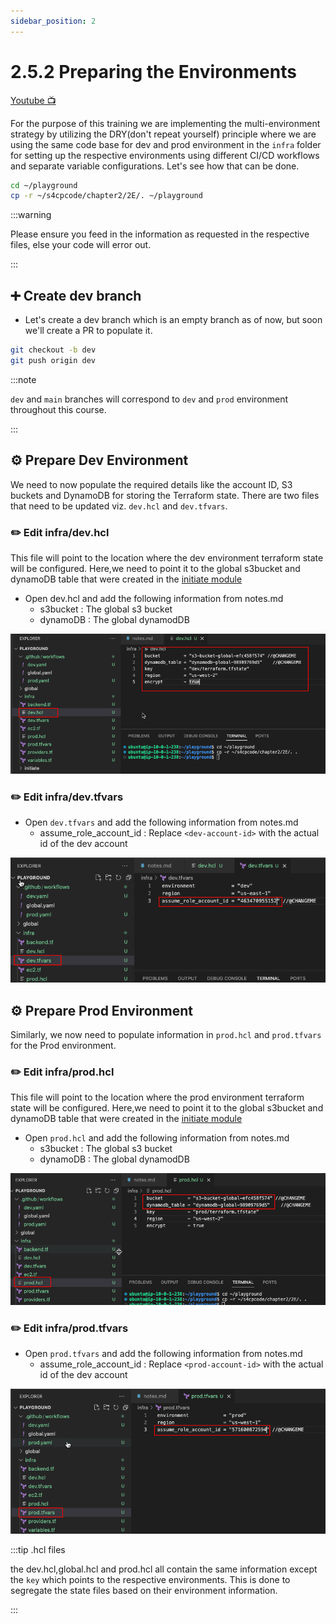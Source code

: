 ```yaml
---
sidebar_position: 2
---
```


# 2.5.2 Preparing the Environments

[Youtube 📺](https://www.youtube.com/watch?v=Am9417a87zU&t=2869s)

For the purpose of this training we are implementing the multi-environment strategy by utilizing the DRY(don't repeat yourself) principle where we are using the same code base for dev and prod environment in the `infra` folder for setting up the respective environments using different CI/CD workflows and separate variable configurations. Let's see how that can be done.

```bash
cd ~/playground
cp -r ~/s4cpcode/chapter2/2E/. ~/playground
```

:::warning

Please ensure you feed in the information as requested in the respective files, else your code will error out.

:::

## ➕ Create dev branch

- Let's create a dev branch which is an empty branch as of now, but soon we'll create a PR to populate it.

```bash
git checkout -b dev
git push origin dev
```

:::note

`dev` and `main` branches will correspond to `dev` and `prod` environment throughout this course.

:::

## ⚙️ Prepare Dev Environment

We need to now populate the required details like the account ID, S3 buckets and DynamoDB for storing the Terraform state. There are two files that need to be updated viz. `dev.hcl` and `dev.tfvars`.

### ✏️ Edit infra/dev.hcl

This file will point to the location where the dev environment terraform state will be configured. Here,we need to point it to the global s3bucket and dynamoDB table that were created in the [initiate module](/docs/chapter2-securing-iam/initiate/run_code.md#️-creating-s3ddb-and-oidc)

- Open dev.hcl and add the following information from notes.md
  - s3bucket : The global s3 bucket
  - dynamoDB : The global dynamodDB

![](img/dev.hcl.png)

### ✏️ Edit infra/dev.tfvars

- Open `dev.tfvars` and add the following information from notes.md
    - assume_role_account_id : Replace `<dev-account-id>` with the actual id of the dev account

![](img/dev.tfvars.png)

## ⚙️ Prepare Prod Environment

Similarly, we now need to populate information in `prod.hcl` and `prod.tfvars` for the Prod environment.

### ✏️ Edit infra/prod.hcl

This file will point to the location where the prod environment terraform state will be configured. Here,we need to point it to the global s3bucket and dynamoDB table that were created in the [initiate module](/docs/chapter2-securing-iam/initiate/run_code.md#️-creating-s3ddb-and-oidc)

- Open `prod.hcl` and add the following information from notes.md
  - s3bucket : The global s3 bucket
  - dynamoDB : The global dynamodDB

![](img/prod.hcl.png)

### ✏️ Edit infra/prod.tfvars

- Open `prod.tfvars` and add the following information from notes.md
  - assume_role_account_id : Replace `<prod-account-id>` with the actual id of the dev account

![](img/prod.tfvars.png)

:::tip .hcl files

the dev.hcl,global.hcl and prod.hcl all contain the same information except the `key` which points to the respective environments. This is done to segregate the state files based on their environment information.

:::
